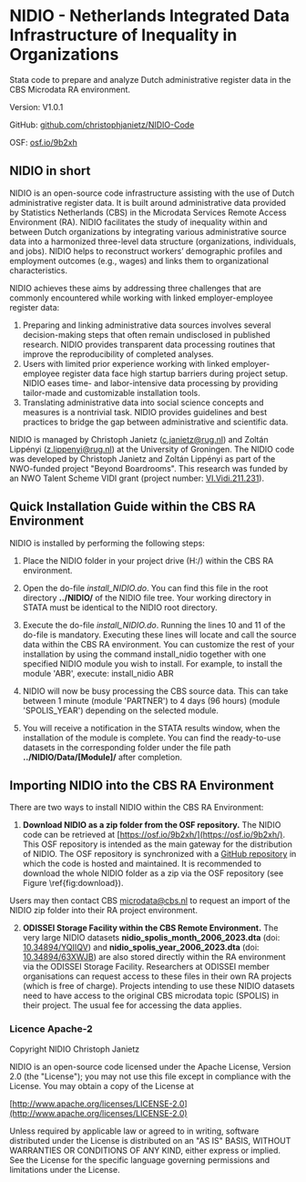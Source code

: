 # NIDIO - Netherlands Integrated Data Infrastructure of Inequality in Organizations

Stata code to prepare and analyze Dutch administrative register data in the CBS Microdata RA environment.

Version: V1.0.1

GitHub: [github.com/christophjanietz/NIDIO-Code](github.com/christophjanietz/NIDIO-Code)

OSF: [osf.io/9b2xh](osf.io/9b2xh)

## NIDIO in short

NIDIO is an open-source code infrastructure assisting with the use of Dutch administrative register data. It is built around administrative data provided by Statistics Netherlands (CBS) in the Microdata Services Remote Access Environment (RA). NIDIO facilitates the study of inequality within and between Dutch organizations by integrating various administrative source data into a harmonized three-level data structure (organizations, individuals, and jobs). NIDIO helps to reconstruct workers’ demographic profiles and employment outcomes (e.g., wages) and links them to organizational characteristics.

NIDIO achieves these aims by addressing three challenges that are commonly encountered while working with linked employer-employee register data:

1. Preparing and linking administrative data sources involves several decision-making steps that often remain undisclosed in published research. NIDIO provides transparent data processing routines that improve the reproducibility of completed analyses.
2. Users with limited prior experience working with linked employer-employee register data face high startup barriers during project setup. NIDIO eases time- and labor-intensive data processing by providing tailor-made and customizable installation tools.
3. Translating administrative data into social science concepts and measures is a nontrivial task. NIDIO provides guidelines and best practices to bridge the gap between administrative and scientific data.

NIDIO is managed by Christoph Janietz (c.janietz@rug.nl) and Zoltán Lippényi (z.lippenyi@rug.nl) at the University of Groningen. The NIDIO code was developed by Christoph Janietz and Zoltán Lippényi as part of the NWO-funded project "Beyond Boardrooms". This research was funded by an NWO Talent Scheme VIDI grant (project number: [VI.Vidi.211.231](https://www.nwo.nl/en/projects/vividi211231)).

## Quick Installation Guide within the CBS RA Environment
NIDIO is installed by performing the following steps:

1. Place the NIDIO folder in your project drive (H:/) within the CBS RA environment.
   
2. Open the do-file *install_NIDIO.do*. You can find this file in the root directory **../NIDIO/** of the NIDIO file tree. Your working directory in STATA must be identical to the NIDIO root directory.
   
3. Execute the do-file *install_NIDIO.do*. Running the lines 10 and 11 of the do-file is mandatory. Executing these lines will locate and call the source data within the CBS RA environment. You can customize the rest of your installation by using the command install_nidio together with one specified NIDIO module you wish to install. For example, to install the module 'ABR', execute: install_nidio ABR
   
4. NIDIO will now be busy processing the CBS source data. This can take between 1 minute (module 'PARTNER') to 4 days (96 hours) (module 'SPOLIS_YEAR') depending on the selected module.
   
5. You will receive a notification in the STATA results window, when the installation of the module is complete. You can find the ready-to-use datasets in the corresponding folder under the file path **../NIDIO/Data/[Module]/** after completion. 

## Importing NIDIO into the CBS RA Environment
There are two ways to install NIDIO within the CBS RA Environment:

1. **Download NIDIO as a zip folder from the OSF repository.** The NIDIO code can be retrieved at [https://osf.io/9b2xh/](https://osf.io/9b2xh/). This OSF repository is intended as the main gateway for the distribution of NIDIO. The OSF repository is synchronized with a [GitHub repository](https://github.com/christophjanietz/NIDIO-Code) in which the code is hosted and maintained. It is recommended to download the whole NIDIO folder as a zip via the OSF repository (see Figure \ref{fig:download}).

Users may then contact CBS [microdata@cbs.nl](mailto:microdata@cbs.nl) to request an import of the NIDIO zip folder into their RA project environment.
    
2. **ODISSEI Storage Facility within the CBS Remote Environment.** The very large NIDIO datasets **nidio\_spolis\_month\_2006\_2023.dta** (doi: [10.34894/YQIIQV](https://portal.odissei.nl/dataset.xhtml?persistentId=doi:10.34894/YQIIQV)) and **nidio\_spolis\_year\_2006\_2023.dta** (doi: [10.34894/63XWJB](https://portal.odissei.nl/dataset.xhtml?persistentId=doi:10.34894/63XWJB)) are also stored directly within the RA environment via the ODISSEI Storage Facility. Researchers at ODISSEI member organisations can request access to these files in their own RA projects (which is free of charge). Projects intending to use these NIDIO datasets need to have access to the original CBS microdata topic (SPOLIS) in their project. The usual fee for accessing the data applies.

### Licence Apache-2
Copyright NIDIO Christoph Janietz 

NIDIO is an open-source code licensed under the Apache License, Version 2.0 (the "License"); you may not use this file except in compliance with the License. You may obtain a copy of the License at

[http://www.apache.org/licenses/LICENSE-2.0](http://www.apache.org/licenses/LICENSE-2.0)

Unless required by applicable law or agreed to in writing, software distributed under the License is distributed on an "AS IS" BASIS, WITHOUT WARRANTIES OR CONDITIONS OF ANY KIND, either express or implied. See the License for the specific language governing permissions and limitations under the License.

